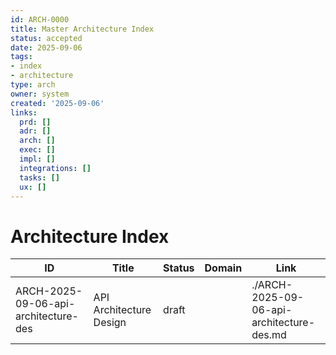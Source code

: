 ```yaml
---
id: ARCH-0000
title: Master Architecture Index
status: accepted
date: 2025-09-06
tags:
- index
- architecture
type: arch
owner: system
created: '2025-09-06'
links:
  prd: []
  adr: []
  arch: []
  exec: []
  impl: []
  integrations: []
  tasks: []
  ux: []
---
```


# Architecture Index

| ID | Title | Status | Domain | Link |
|---|---|---|---|---|
| ARCH-2025-09-06-api-architecture-des | API Architecture Design | draft |  | ./ARCH-2025-09-06-api-architecture-des.md |
